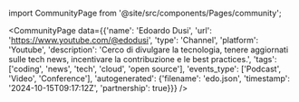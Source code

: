 
import CommunityPage from '@site/src/components/Pages/community';

<CommunityPage
    data={{'name': 'Edoardo Dusi', 'url': 'https://www.youtube.com/@edodusi', 'type': 'Channel', 'platform': 'Youtube', 'description': 'Cerco di divulgare la tecnologia, tenere aggiornati sulle tech news, incentivare la contribuzione e le best practices.', 'tags': ['coding', 'news', 'tech', 'cloud', 'open source'], 'events_type': ['Podcast', 'Video', 'Conference'], 'autogenerated': {'filename': 'edo.json', 'timestamp': '2024-10-15T09:17:12Z', 'partnership': true}}}
/>
